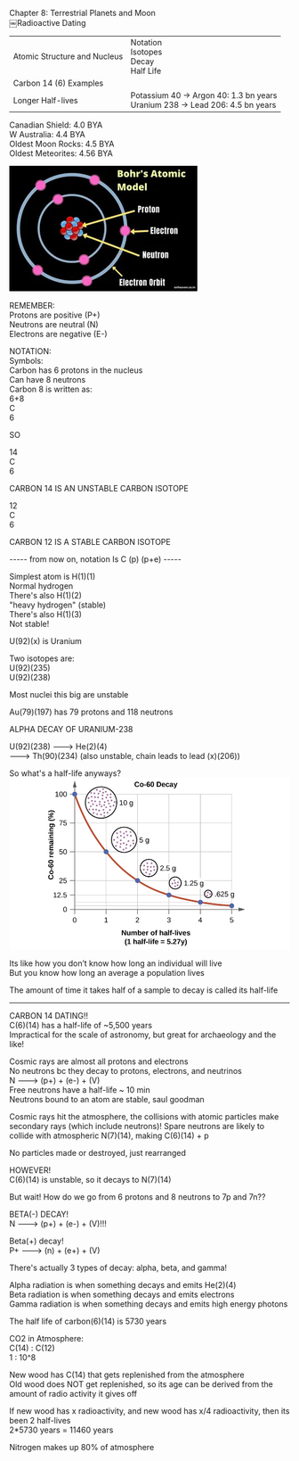 Chapter 8: Terrestrial Planets and Moon  
￼Radioactive Dating

|   |   |
|---|---|
|Atomic Structure and Nucleus|Notation  <br>Isotopes  <br>Decay  <br>Half Life|
|Carbon 14 (6) Examples||
|Longer Half-lives|Potassium 40 -> Argon 40: 1.3 bn years  <br>Uranium 238 -> Lead 206: 4.5 bn years|
 
Canadian Shield: 4.0 BYA  
W Australia: 4.4 BYA  
Oldest Moon Rocks: 4.5 BYA  
Oldest Meteorites: 4.56 BYA
   
![Bohr's Atomic Model proton Electron Neutron Electron orbit ](Exported%20image%2020240525203915-0.png)  

REMEMBER:  
Protons are positive (P+)  
Neutrons are neutral (N)  
Electrons are negative (E-)
 
NOTATION:  
Symbols:  
Carbon has 6 protons in the nucleus  
Can have 8 neutrons  
Carbon 8 is written as:  
6+8  
C  
6
 
SO
 
14  
C  
6
 
CARBON 14 IS AN UNSTABLE CARBON ISOTOPE
 
12  
C  
6
 
CARBON 12 IS A STABLE CARBON ISOTOPE
 
----- from now on, notation Is C (p) (p+e) -----
 
Simplest atom is H(1)(1)  
Normal hydrogen  
There's also H(1)(2)  
"heavy hydrogen" (stable)  
There's also H(1)(3)  
Not stable!
   

U(92)(x) is Uranium
 
Two isotopes are:  
U(92)(235)  
U(92)(238)
 
Most nuclei this big are unstable
 
Au(79)(197) has 79 protons and 118 neutrons
   

ALPHA DECAY OF URANIUM-238
 
U(92)(238) ---> He(2)(4)  
---> Th(90)(234) (also unstable, chain leads to lead (x)(206))
   

So what's a half-life anyways?
 ![co-60 Decay 100 10 g 75 50 25 12.5 2.5 g 1.25 g .625 g Number of half-lives (1 half-life = 5.27y) ](Exported%20image%2020240525203915-1.png)

Its like how you don’t know how long an individual will live  
But you know how long an average a population lives
 
The amount of time it takes half of a sample to decay is called its half-life
 
------------------------------------------------------------------------------------------------
 
CARBON 14 DATING!!  
C(6)(14) has a half-life of ~5,500 years  
Impractical for the scale of astronomy, but great for archaeology and the like!
 
Cosmic rays are almost all protons and electrons  
No neutrons bc they decay to protons, electrons, and neutrinos  
N ---> (p+) + (e-) + (V)  
Free neutrons have a half-life ~ 10 min  
Neutrons bound to an atom are stable, saul goodman
 
Cosmic rays hit the atmosphere, the collisions with atomic particles make secondary rays (which include neutrons)! Spare neutrons are likely to collide with atmospheric N(7)(14), making C(6)(14) + p
 
No particles made or destroyed, just rearranged
 
HOWEVER!  
C(6)(14) is unstable, so it decays to N(7)(14)
 
But wait! How do we go from 6 protons and 8 neutrons to 7p and 7n??
 
BETA(-) DECAY!  
N ---> (p+) + (e-) + (V)!!!
 
Beta(+) decay!  
P+ ---> (n) + (e+) + (V)
   

There's actually 3 types of decay: alpha, beta, and gamma!
 
Alpha radiation is when something decays and emits He(2)(4)  
Beta radiation is when something decays and emits electrons  
Gamma radiation is when something decays and emits high energy photons
 
The half life of carbon(6)(14) is 5730 years
   

CO2 in Atmosphere:  
C(14) : C(12)  
1 : 10^8
 
New wood has C(14) that gets replenished from the atmosphere  
Old wood does NOT get replenished, so its age can be derived from the amount of radio activity it gives off
 
If new wood has x radioactivity, and new wood has x/4 radioactivity, then its been 2 half-lives  
2*5730 years = 11460 years

Nitrogen makes up 80% of atmosphere